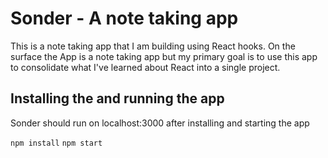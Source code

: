 # Sonder - A note taking app

This is a note taking app that I am building using React hooks. On the surface the App is a note taking app but my primary goal is to use this app to consolidate what I've learned about React into a single project. 


## Installing the and running the app

Sonder should run on localhost:3000 after installing and starting the app

`npm install`
`npm start`
